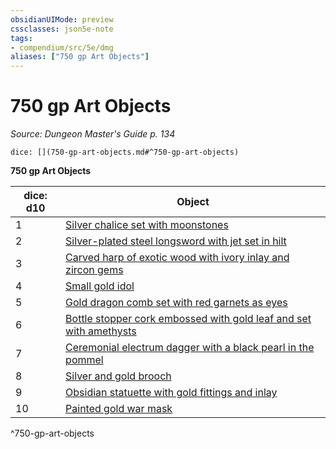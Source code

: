 ```yaml
---
obsidianUIMode: preview
cssclasses: json5e-note
tags:
- compendium/src/5e/dmg
aliases: ["750 gp Art Objects"]
---
```

# 750 gp Art Objects
*Source: Dungeon Master's Guide p. 134* 

`dice: [](750-gp-art-objects.md#^750-gp-art-objects)`

**750 gp Art Objects**

| dice: d10 | Object |
|-----------|--------|
| 1 | [Silver chalice set with moonstones](/compendium/items/silver-chalice-set-with-moonstones.md) |
| 2 | [Silver-plated steel longsword with jet set in hilt](/compendium/items/silver-plated-steel-longsword-with-jet-set-in-hilt.md) |
| 3 | [Carved harp of exotic wood with ivory inlay and zircon gems](/compendium/items/carved-harp-of-exotic-wood-with-ivory-inlay-and-zircon-gems.md) |
| 4 | [Small gold idol](/compendium/items/small-gold-idol.md) |
| 5 | [Gold dragon comb set with red garnets as eyes](/compendium/items/gold-dragon-comb-set-with-red-garnets-as-eyes.md) |
| 6 | [Bottle stopper cork embossed with gold leaf and set with amethysts](/compendium/items/bottle-stopper-cork-embossed-with-gold-leaf-and-set-with-amethysts.md) |
| 7 | [Ceremonial electrum dagger with a black pearl in the pommel](/compendium/items/ceremonial-electrum-dagger-with-a-black-pearl-in-the-pommel.md) |
| 8 | [Silver and gold brooch](/compendium/items/silver-and-gold-brooch.md) |
| 9 | [Obsidian statuette with gold fittings and inlay](/compendium/items/obsidian-statuette-with-gold-fittings-and-inlay.md) |
| 10 | [Painted gold war mask](/compendium/items/painted-gold-war-mask.md) |
^750-gp-art-objects